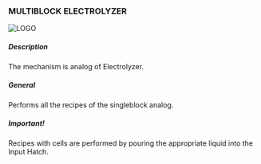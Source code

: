### MULTIBLOCK ELECTROLYZER

![LOGO](https://cdn.discordapp.com/attachments/916393114166525974/939873326627684413/ELECTROLYZER.png)

##### Description

The mechanism is analog of Electrolyzer.

##### General

Performs all the recipes of the singleblock analog.

##### Important!

Recipes with cells are performed by pouring the appropriate liquid into the Input Hatch.
